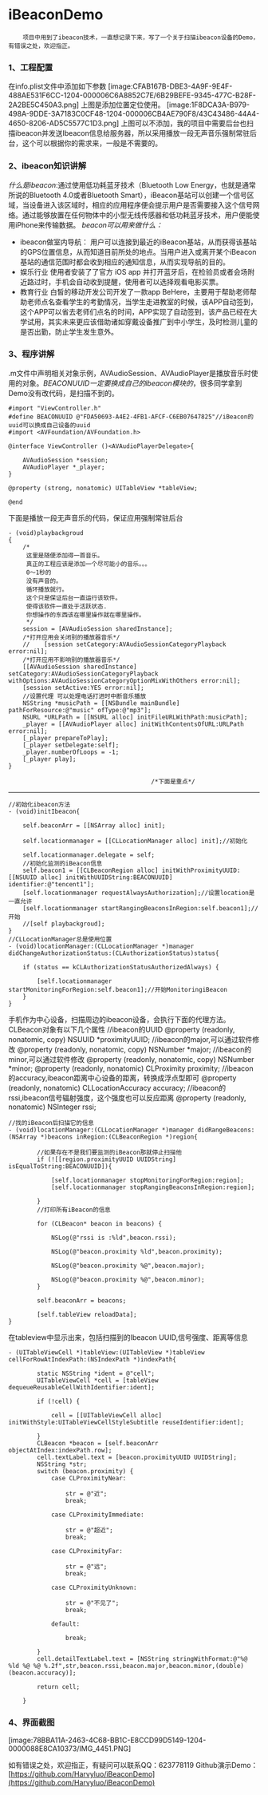 # iBeaconDemo
        项目中用到了ibeacon技术，一直想记录下来，写了一个关于扫描ibeacon设备的Demo，有错误之处，欢迎指正。
### 1、工程配置
在info.plist文件中添加如下参数
[image:CFAB167B-DBE3-4A9F-9E4F-488AE531F6CC-1204-000006C6A8852C7E/6B29BEFE-9345-477C-B28F-2A2BE5C450A3.png]
上图是添加位置定位使用。
[image:1F8DCA3A-B979-498A-9DDE-3A7183C0CF48-1204-000006CB4AE790F8/43C43486-44A4-4650-8206-AD5C5577C1D3.png]
上图可以不添加，我的项目中需要后台也扫描ibeacon并发送Ibeacon信息给服务器，所以采用播放一段无声音乐强制常驻后台，这个可以根据你的需求来，一般是不需要的。
### 2、ibeacon知识讲解
*什么是ibeacon*:通过使用低功耗蓝牙技术（Bluetooth Low Energy，也就是通常所说的Bluetooth 4.0或者Bluetooth Smart），iBeacon基站可以创建一个信号区域，当设备进入该区域时，相应的应用程序便会提示用户是否需要接入这个信号网络。通过能够放置在任何物体中的小型无线传感器和低功耗蓝牙技术，用户便能使用iPhone来传输数据。
*beacon可以用来做什么：*
* ibeacon做室内导航：
用户可以连接到最近的iBeacon基站，从而获得该基站的GPS位置信息，从而知道目前所处的地点。当用户进入或离开某个iBeacon基站的通信范围时都会收到相应的通知信息，从而实现导航的目的。
* 娱乐行业
使用者安装了了官方 iOS app 并打开蓝牙后，在检验员或者会场附近路过时，手机会自动收到提醒，使用者可以选择观看电影买票。
* 教育行业
白皙的移动开发公司开发了一款app BeHere，主要用于帮助老师帮助老师点名查看学生的考勤情况，当学生走进教室的时候，该APP自动签到，这个APP可以省去老师们点名的时间，APP实现了自动签到，该产品已经在大学试用，其实未来更应该借助诸如穿戴设备推广到中小学生，及时检测儿童的是否出勤，防止学生发生意外。
### 3、程序讲解
.m文件中声明相关对象示例，AVAudioSession、AVAudioPlayer是播放音乐时使用的对象。*BEACONUUID一定要换成自己的ibeacon模块的*，很多同学拿到Demo没有改代码，是扫描不到的。
```
#import "ViewController.h"
#define BEACONUUID @"FDA50693-A4E2-4FB1-AFCF-C6EB07647825"//iBeacon的uuid可以换成自己设备的uuid
#import <AVFoundation/AVFoundation.h>

@interface ViewController ()<AVAudioPlayerDelegate>{
    
    AVAudioSession *session;
    AVAudioPlayer *_player;
}

@property (strong, nonatomic) UITableView *tableView;

@end
```
下面是播放一段无声音乐的代码，保证应用强制常驻后台
```
- (void)playbackgroud
{
    /*
     这里是随便添加得一首音乐。
     真正的工程应该是添加一个尽可能小的音乐。。。
     0～1秒的
     没有声音的。
     循环播放就行。
     这个只是保证后台一直运行该软件。
     使得该软件一直处于活跃状态.
     你想操作的东西该在哪里操作就在哪里操作。
     */
    session = [AVAudioSession sharedInstance];
    /*打开应用会关闭别的播放器音乐*/
    //    [session setCategory:AVAudioSessionCategoryPlayback error:nil];
    /*打开应用不影响别的播放器音乐*/
    [[AVAudioSession sharedInstance] setCategory:AVAudioSessionCategoryPlayback withOptions:AVAudioSessionCategoryOptionMixWithOthers error:nil];
    [session setActive:YES error:nil];
    //设置代理 可以处理电话打进时中断音乐播放
    NSString *musicPath = [[NSBundle mainBundle] pathForResource:@"music" ofType:@"mp3"];
    NSURL *URLPath = [[NSURL alloc] initFileURLWithPath:musicPath];
    _player = [[AVAudioPlayer alloc] initWithContentsOfURL:URLPath error:nil];
    [_player prepareToPlay];
    [_player setDelegate:self];
    _player.numberOfLoops = -1;
    [_player play];
}
```
                                        
                                            /*下面是重点*/
---
```
//初始化ibeacon方法
- (void)initIbeacon{
    
    self.beaconArr = [[NSArray alloc] init];
    
    self.locationmanager = [[CLLocationManager alloc] init];//初始化
    
    self.locationmanager.delegate = self;
    //初始化监测的iBeacon信息
    self.beacon1 = [[CLBeaconRegion alloc] initWithProximityUUID:[[NSUUID alloc] initWithUUIDString:BEACONUUID] identifier:@"tencent1"];
    [self.locationmanager requestAlwaysAuthorization];//设置location是一直允许
    [self.locationmanager startRangingBeaconsInRegion:self.beacon1];//开始
    //[self playbackgroud]; 
}
//CLLocationManager总是使用位置
- (void)locationManager:(CLLocationManager *)manager didChangeAuthorizationStatus:(CLAuthorizationStatus)status{
    
    if (status == kCLAuthorizationStatusAuthorizedAlways) {
        
        [self.locationmanager startMonitoringForRegion:self.beacon1];//开始MonitoringiBeacon
    }
}
```
手机作为中心设备，扫描周边的ibeacon设备，会执行下面的代理方法。
CLBeacon对象有以下几个属性
//ibeacon的UUID
@property (readonly, nonatomic, copy) NSUUID *proximityUUID;
//ibeacon的major,可以通过软件修改
@property (readonly, nonatomic, copy) NSNumber *major;
//ibeacon的minor,可以通过软件修改
@property (readonly, nonatomic, copy) NSNumber *minor;
@property (readonly, nonatomic) CLProximity proximity;
//ibeacon的accuracy,ibeacon距离中心设备的距离，转换成浮点型即可
@property (readonly, nonatomic) CLLocationAccuracy accuracy;
//ibeacon的rssi,ibeacon信号辐射强度，这个强度也可以反应距离
@property (readonly, nonatomic) NSInteger rssi;
```
//找的iBeacon后扫描它的信息
- (void)locationManager:(CLLocationManager *)manager didRangeBeacons:(NSArray *)beacons inRegion:(CLBeaconRegion *)region{
        
        //如果存在不是我们要监测的iBeacon那就停止扫描他 
        if (![[region.proximityUUID UUIDString] isEqualToString:BEACONUUID]){
            
            [self.locationmanager stopMonitoringForRegion:region];
            [self.locationmanager stopRangingBeaconsInRegion:region];
            
        }
        //打印所有iBeacon的信息
        
        for (CLBeacon* beacon in beacons) {
            
            NSLog(@"rssi is :%ld",beacon.rssi);
            
            NSLog(@"beacon.proximity %ld",beacon.proximity);
            
            NSLog(@"beacon.proximity %@",beacon.major);
            
            NSLog(@"beacon.proximity %@",beacon.minor);
        }
        
        self.beaconArr = beacons;
        
        [self.tableView reloadData];
}
```
在tableview中显示出来，包括扫描到的Ibeacon UUID,信号强度、距离等信息
```
- (UITableViewCell *)tableView:(UITableView *)tableView cellForRowAtIndexPath:(NSIndexPath *)indexPath{
        
        static NSString *ident = @"cell";
        UITableViewCell *cell = [tableView dequeueReusableCellWithIdentifier:ident];
        
        if (!cell) {
            
            cell = [[UITableViewCell alloc] initWithStyle:UITableViewCellStyleSubtitle reuseIdentifier:ident];
            
        }
        CLBeacon *beacon = [self.beaconArr objectAtIndex:indexPath.row];
        cell.textLabel.text = [beacon.proximityUUID UUIDString];
        NSString *str;
        switch (beacon.proximity) {
            case CLProximityNear:
                
                str = @"近";
                break;
                
            case CLProximityImmediate:
                
                str = @"超近";
                break;
                
            case CLProximityFar:
                
                str = @"远";
                break;
                
            case CLProximityUnknown:
                
                str = @"不见了";
                break;
                
            default:
                
                break;
                
        }
        cell.detailTextLabel.text = [NSString stringWithFormat:@"%@ %ld %@ %@ %.2f",str,beacon.rssi,beacon.major,beacon.minor,(double)(beacon.accuracy)];
        
        return cell;
        
    }
```

### 4、界面截图

[image:78BBA11A-2463-4C68-BB1C-E8CCD99D5149-1204-0000088E8CA10373/IMG_4451.PNG]

如有错误之处，欢迎指正，有疑问可以联系QQ：623778119
Github演示Demo： [https://github.com/Harvyluo/iBeaconDemo](https://github.com/Harvyluo/iBeaconDemo)
